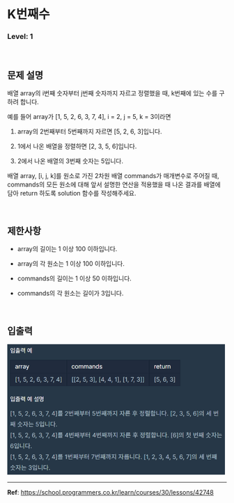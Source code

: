 # K번째수

### Level: 1

<br>

## 문제 설명

배열 array의 i번째 숫자부터 j번째 숫자까지 자르고 정렬했을 때, k번째에 있는 수를 구하려 합니다.

예를 들어 array가 [1, 5, 2, 6, 3, 7, 4], i = 2, j = 5, k = 3이라면

1. array의 2번째부터 5번째까지 자르면 [5, 2, 6, 3]입니다.

2. 1에서 나온 배열을 정렬하면 [2, 3, 5, 6]입니다.

3. 2에서 나온 배열의 3번째 숫자는 5입니다.

배열 array, [i, j, k]를 원소로 가진 2차원 배열 commands가 매개변수로 주어질 때, commands의 모든 원소에 대해 앞서 설명한 연산을 적용했을 때 나온 결과를 배열에 담아 return 하도록 solution 함수를 작성해주세요.

<br>

## 제한사항

- array의 길이는 1 이상 100 이하입니다.

- array의 각 원소는 1 이상 100 이하입니다.

- commands의 길이는 1 이상 50 이하입니다.

- commands의 각 원소는 길이가 3입니다.

<br>

## 입출력

<img src="./exam_1.png" style="width: 500px" alt="exam_1">

---

**Ref**: https://school.programmers.co.kr/learn/courses/30/lessons/42748